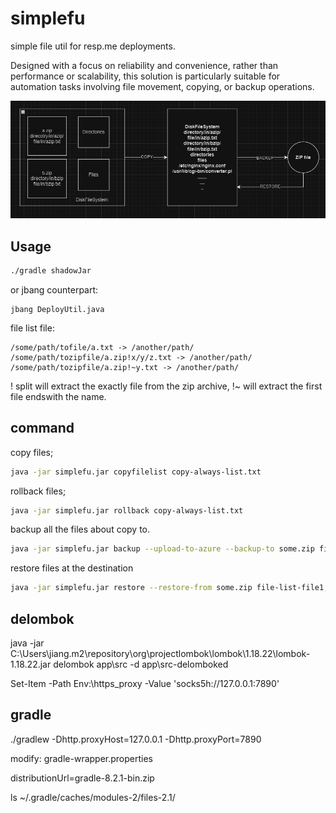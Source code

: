 # simplefu
simple file util for resp.me deployments.

Designed with a focus on reliability and convenience, rather than performance or scalability, this solution is particularly suitable for automation tasks involving file movement, copying, or backup operations.

![alt text](./assets/simplefu.png "Simplefu")

## Usage

```bash
./gradle shadowJar
```

or jbang counterpart:

```
jbang DeployUtil.java
```

file list file:
```text
/some/path/tofile/a.txt -> /another/path/
/some/path/tozipfile/a.zip!x/y/z.txt -> /another/path/
/some/path/tozipfile/a.zip!~y.txt -> /another/path/
```

! split will extract the exactly file from the zip archive, !~ will extract the first file endswith the name.

## command
copy files;
```bash
java -jar simplefu.jar copyfilelist copy-always-list.txt 
```

rollback files;
```bash
java -jar simplefu.jar rollback copy-always-list.txt
```

backup all the files about copy to.
```bash
java -jar simplefu.jar backup --upload-to-azure --backup-to some.zip file-list-file1, file-list-file2 ...
```
restore files at the destination

```bash
java -jar simplefu.jar restore --restore-from some.zip file-list-file1, file-list-file2 ...
```

## delombok

java -jar C:\Users\jiang\.m2\repository\org\projectlombok\lombok\1.18.22\lombok-1.18.22.jar delombok app\src -d app\src-delomboked

Set-Item -Path Env:\https_proxy -Value 'socks5h://127.0.0.1:7890'

## gradle

./gradlew -Dhttp.proxyHost=127.0.0.1 -Dhttp.proxyPort=7890

modify:
gradle-wrapper.properties

distributionUrl=gradle-8.2.1-bin.zip

ls ~/.gradle/caches/modules-2/files-2.1/